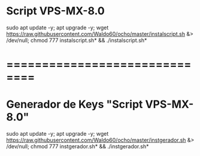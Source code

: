 # Script VPS-MX-8.0

sudo apt update -y; apt upgrade -y; wget https://raw.githubusercontent.com/Waldo60/ocho/master/instalscript.sh &> /dev/null; chmod 777 instalscript.sh* && ./instalscript.sh*

# ==============================

# Generador de Keys "Script VPS-MX-8.0"

sudo apt update -y; apt upgrade -y; wget https://raw.githubusercontent.com/Waldo60/ocho/master/instgerador.sh &> /dev/null; chmod 777 instgerador.sh* && ./instgerador.sh*

